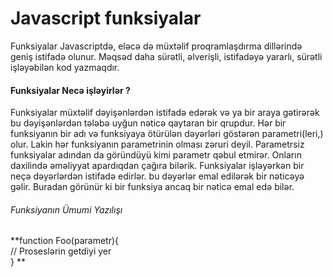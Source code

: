 # Javascript funksiyalar 
Funksiyalar Javascriptdə, eləcə də müxtəlif proqramlaşdırma dillərində geniş istifadə olunur. Məqsəd daha sürətli, əlverişli, istifadəyə yararlı, sürətli işləyəbilən kod yazmaqdır. 
#### Funksiyalar Necə işləyirlər ?
Funksiyalar müxtəlif dəyişənlərdən istifadə edərək və ya bir araya gətirərək bu dəyişənlərdən tələbə uyğun nəticə qaytaran bir qrupdur. Hər bir funksiyanın bir adı və funksiyaya ötürülən dəyərləri göstərən parametri(leri,) olur. Lakin hər funksiyanın parametrinin olması zəruri deyil. Parametrsiz funksiyalar adından da göründüyü kimi parametr qəbul etmirər. Onların daxilində əməliyyat apardıqdan çağıra bilərik. Funksiyalar işləyərkən bir neçə dəyərlərdən istifadə edirlər. bu dəyərlər emal edilərək bir nəticəyə gəlir. Buradan görünür ki bir funksiya ancaq bir nəticə emal edə bilər. <br>
######  Funksiyanın Ümumi Yazılışı 
**function Foo(parametr){ <br>
    // Proseslərin getdiyi yer <br>
} **

